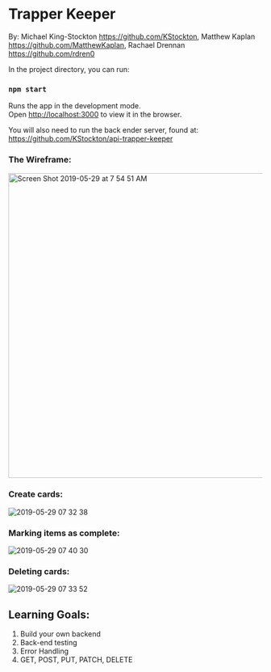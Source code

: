 # Trapper Keeper
By: Michael King-Stockton https://github.com/KStockton, 
   Matthew Kaplan https://github.com/MatthewKaplan, 
   Rachael Drennan https://github.com/rdren0


In the project directory, you can run:

### `npm start`
Runs the app in the development mode.<br>
Open [http://localhost:3000](http://localhost:3000) to view it in the browser.

You will also need to run the back ender server, found at:
https://github.com/KStockton/api-trapper-keeper
   
 
 ### The Wireframe:
 <img width="603" alt="Screen Shot 2019-05-29 at 7 54 51 AM" src="https://user-images.githubusercontent.com/39016273/58562817-39e13600-81e7-11e9-903c-dc06df6e727e.png">

 ### Create cards: 
![2019-05-29 07 32 38](https://user-images.githubusercontent.com/39016273/58562317-3e591f00-81e6-11e9-8125-d321836d57e0.gif)

### Marking items as complete:
![2019-05-29 07 40 30](https://user-images.githubusercontent.com/39016273/58561804-3cdb2700-81e5-11e9-89f5-b6b18f20e322.gif)

### Deleting cards:
![2019-05-29 07 33 52](https://user-images.githubusercontent.com/39016273/58562132-de627880-81e5-11e9-9232-7c5e30a8252f.gif)



## Learning Goals:
1. Build your own backend
2. Back-end testing
3. Error Handling
4. GET, POST, PUT, PATCH, DELETE
